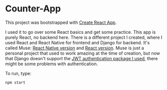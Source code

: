 # Counter-App

This project was bootstrapped with [Create React App](https://github.com/facebook/create-react-app).

I used it to go over some React basics and get some practice. This app is purely React, no backend here. There is a different project I created, where I used React and React Native for frontend and Django for backend. It's called Muse: [React Native version](https://github.com/kbeliauski/music-app-react-native) and [React version](https://github.com/jayxrey/musicapp). Muse is just a personal project that used to work amazing at the time of creation, but now that Django doesn't support the [JWT authentication package I used](https://github.com/jpadilla/django-rest-framework-jwt/issues/484), there might be some problems with authentication.

To run, type:
```
npm start
```
